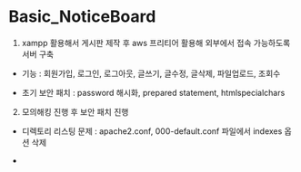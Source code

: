 # Basic_NoticeBoard

1. xampp 활용해서 게시판 제작 후 aws 프리티어 활용해 외부에서 접속 가능하도록 서버 구축

- 기능 : 회원가입, 로그인, 로그아웃, 글쓰기, 글수정, 글삭제, 파일업로드, 조회수

- 초기 보안 패치 : password 해시화, prepared statement, htmlspecialchars

2. 모의해킹 진행 후 보안 패치 진행

- 디렉토리 리스팅 문제 : apache2.conf, 000-default.conf 파일에서 indexes 옵션 삭제

-
